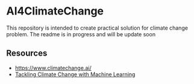 # AI4ClimateChange
This repository is intended to create practical solution for climate change problem. The readme is in progress and will be update soon 

## Resources
- https://www.climatechange.ai/
- [Tackling Climate Change with Machine Learning](https://arxiv.org/abs/1906.05433) 